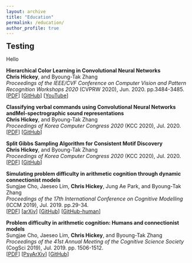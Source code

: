 ```yaml
---
layout: archive
title: "Education"
permalink: /education/
author_profile: true
---
```


<style type="text/css" rel="stylesheet">
h1, h2, h3, h4, h5, h6 {
    margin: 0;
}
</style>

## Testing
Hello

**Hierarchical Color Learning in Convolutional Neural Networks** <br>
**Chris Hickey**, and Byoung-Tak Zhang <br>
_Proceedings of the IEEE/CVF Conference on Computer Vision and Pattern Recognition Workshops 2020_ (CVPRW 2020), Jun. 2020. pp.3484-3485. <br>
[[PDF](http://openaccess.thecvf.com/content_CVPRW_2020/papers/w26/Hickey_Hierarchical_Color_Learning_in_Convolutional_Neural_Networks_CVPRW_2020_paper.pdf)]
[[GitHub](https://github.com/chrishickey/color_hierarchy_experiment)]
[[YouTube](https://www.youtube.com/watch?v=aS6fWK9QWBI&t=13s)]

**Classifying verbal commands using Convolutional Neural Networks andMel-spectrographic sound representations** <br>
**Chris Hickey**, and Byoung-Tak Zhang <br>
_Proceedings of Korea Computer Congress 2020_ (KCC 2020), Jul. 2020. <br>
[[PDF](http://chrishickey.github.io/files/CNNVerbalKCC.pdf)]
[[GitHub](https://github.com/chrishickey/Split_Gibbs)]

**Split Gibbs Sampling Algorithm for Consistent Motif Discovery** <br>
**Chris Hickey**, and Byoung-Tak Zhang <br>
_Proceedings of Korea Computer Congress 2020_ (KCC 2020), Jul. 2020. <br>
[[PDF](http://chrishickey.github.io/files/GibbsAlgKCC.pdf)]
[[GitHub](https://github.com/chrishickey/CNNCommandClassifier)]

**Simulating problem difficulty in arithmetic cognition through dynamic connectionist models** <br>
Sungjae Cho, Jaeseo Lim, **Chris Hickey**, Jung Ae Park, and Byoung-Tak Zhang <br>
_Proceedings of the 17th International Conference on Cognitive Modelling_ (ICCM 2019), Jul. 2019. pp.29-34. <br>
[[PDF](https://drive.google.com/open?id=1fcDB0W0zzxnaI88OYD6MyIkoC4UT4sUq)]
[[arXiv](https://arxiv.org/abs/1905.03617)]
[[GitHub](https://github.com/sungjae-cho/arithmetic-jordan-net)]
[[GitHub-human](https://github.com/sungjae-cho/arithmetic-experiment)]

**Problem difficulty in arithmetic cognition: Humans and connectionist models** <br>
Sungjae Cho, Jaeseo Lim, **Chris Hickey**, and Byoung-Tak Zhang <br>
_Proceedings of the 41st Annual Meeting of the Cognitive Science Society_ (CogSci 2019), Jul. 2019. pp. 1506-1512. <br>
[[PDF](https://drive.google.com/file/d/1HuqA3EZ73YUveNcvqbiaicBIX2InFEvE/view)]
[[PsyArXiv](https://psyarxiv.com/mjtdv/)]
[[GitHub](https://github.com/sungjae-cho/arithmetic-mlp)]

